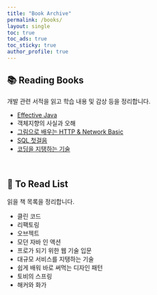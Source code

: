 ```yaml
---
title: "Book Archive"
permalink: /books/
layout: single
toc: true
toc_ads: true
toc_sticky: true
author_profile: true
---
```


## 📚 Reading Books

개발 관련 서적을 읽고 학습 내용 및 감상 등을 정리합니다.

* [Effective Java](https://xlffm3.github.io/tags/#effective-java)
* 객체지향의 사실과 오해
* [그림으로 배우는 HTTP & Network Basic](https://xlffm3.github.io/network/http-network-basic/)
* [SQL 첫걸음](https://xlffm3.github.io/database/sql-first-step/)
* [코딩을 지탱하는 기술](https://xlffm3.github.io/book/technology-supporting-coding/)


<br>

## 📖 To Read List

읽을 책 목록을 정리합니다.

* 클린 코드
* 리팩토링
* 오브젝트
* 모던 자바 인 액션
* 프로가 되기 위한 웹 기술 입문
* 대규모 서비스를 지탱하는 기술
* 쉽게 배워 바로 써먹는 디자인 패턴
* 토비의 스프링
* 해커와 화가
